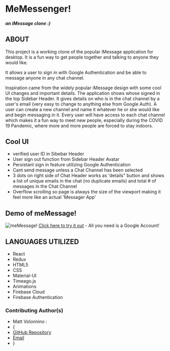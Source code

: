 # MeMessenger!

##### an iMessage clone :)

## ABOUT

This project is a working clone of the popular iMessage application for desktop. It is a fun way to get people together and talking to anyone they would like.

It allows a user to sign in with Google Authentication and be able to message anyone in any chat channel.

Inspiration came from the widely popular iMessage design with some cool UI changes and important details. The application shows whose signed in the top Sidebar Header. It gives details on who is in the chat channel by a user's email (very easy to change to anything else from Google Auth). A user can create a new channel and name it whatever he or she would like and begin messaging in it. Every user will have access to each chat channel which makes it a fun way to meet new people, especially during the COVID 19 Pandemic, where more and more people are forced to stay indoors.

## Cool UI

- verified user ID in Sibebar Header
- User sign out function from Sidebar Header Avatar
- Persistant sign in feature utilizing Google Authentication
- Cant send message unless a Chat Channel has been selected
- 3 dots on right side of Chat Header works as 'details" button and shows a list of unique emails in the chat (no duplicate emails) and total # of messages in the Chat Channel
- Overflow scrolling so page is always the size of the viewport making it feel more like an actual 'Messager App'

## Demo of meMessage!

![meMessage!](video/demo-meMessage.gif)
[Click here to try it out](https://memessage-9f0a0.web.app/) - All you need is a Google Account!

## LANGUAGES UTILIZED

- React
- Redux
- HTML5
- CSS
- Material-UI
- Timeago.js
- Animations
- Firebase Cloud
- Firebase Authentication

### Contributing Author(s)

- Matt Volonnino :
- {
- [GitHub Repository](https://github.com/mvolonnino)
- [Email](mailto:mvolonnino12@gmail.com)
- }
